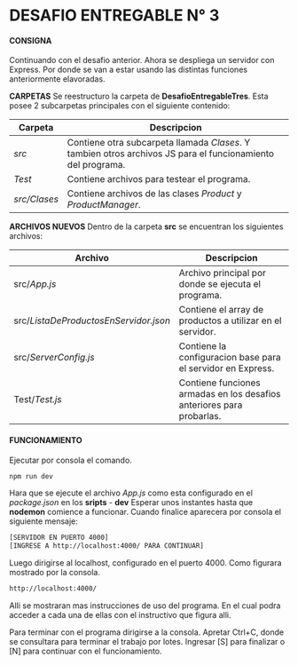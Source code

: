 # DESAFIO ENTREGABLE N° 3

#### CONSIGNA
Continuando con el desafio anterior. Ahora se despliega un servidor con Express. Por donde se van a estar usando las distintas funciones anteriormente elavoradas.

**CARPETAS**
Se reestructuro la carpeta de **DesafioEntregableTres**. Esta posee 2 subcarpetas principales con el siguiente contenido:

| Carpeta | Descripcion |
| ------ | ------ |
| _src_ | Contiene otra subcarpeta llamada _Clases_. Y tambien otros archivos JS para el funcionamiento del programa. |
| _Test_ | Contiene archivos para testear el programa. |
| _src/Clases_ | Contiene archivos de las clases _Product_ y _ProductManager_. |

**ARCHIVOS NUEVOS**
Dentro de la carpeta **src** se encuentran los siguientes archivos:

| Archivo | Descripcion |
| ------ | ------ |
| src/_App.js_ | Archivo principal por donde se ejecuta el programa. |
| src/_ListaDeProductosEnServidor.json_ | Contiene el array de productos a utilizar en el servidor. |
| src/_ServerConfig.js_ | Contiene la configuracion base para el servidor en Express. |
| Test/_Test.js_ | Contiene funciones armadas en los desafios anteriores para probarlas. |

#### FUNCIONAMIENTO
Ejecutar por consola el comando. 
```sh
npm run dev
```
Hara que se ejecute el archivo _App.js_ como esta configurado en el _package.json_ en los **sripts** - **dev**
Esperar unos instantes hasta que **nodemon** comience a funcionar. Cuando finalice aparecera por consola el siguiente mensaje:
```sh
[SERVIDOR EN PUERTO 4000]
[INGRESE A http://localhost:4000/ PARA CONTINUAR]
```
Luego dirigirse al localhost, configurado en el puerto 4000. Como figurara mostrado por la consola.
```sh
http://localhost:4000/
```
Alli se mostraran mas instrucciones de uso del programa. En el cual podra acceder a cada una de ellas con el instructivo que figura alli.

Para terminar con el programa dirigirse a la consola. Apretar Ctrl+C, donde se consultara para terminar el trabajo por lotes. Ingresar [S] para finalizar o [N] para continuar con el funcionamiento.